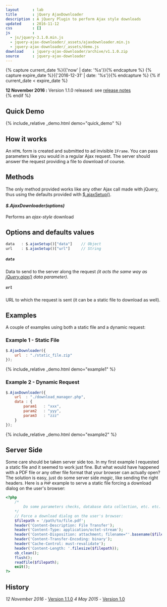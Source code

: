 ```yaml
---
layout      : lab
title       : jQuery AjaxDownloader
description : A jQuery Plugin to perform Ajax style downloads
updated     : 2016-11-12
css         : []
js          :
  - js/jquery-3.1.0.min.js
  - jquery-ajax-downloader/_assets/ajaxdownloader.min.js
  - jquery-ajax-downloader/_assets/demo.js
download    : jquery-ajax-downloader/archive/v1.1.0.zip
source      : jquery-ajax-downloader
---
```



{% capture current_date %}{{'now' | date: '%s'}}{% endcapture %}
{% capture expire_date %}{{'2016-12-31' | date: '%s'}}{% endcapture %}
{% if current_date < expire_date %}
<div class="alert">
    <b>12 November 2016 :</b> Version 1.1.0 released: see <a href="/posts/jquery-ajax-downloader-1.1.0">release notes</a>
</div>
{% endif %}


## Quick Demo
{% include_relative _demo.html demo="quick_demo" %}


## How it works
An `HTML` form is created and submitted to ad invisible `IFrame`. You can pass parameters like you would in a regular Ajax request.
The server should answer the request providing a file to download of course.


## Methods
The only method provided works like any other Ajax call made with jQuery, thus using the defaults provided with [$.ajaxSetup()](http://api.jquery.com/jquery.ajaxsetup/).

#### *$.AjaxDownloader(options)*
Performs an *ajax-style* download



## Options and defaults values
```javascript
data   : $.ajaxSetup()["data"]    // Object
url    : $.ajaxSetup()["url"]     // String
```

##### `data`
Data to send to the server along the request *(it acts the same way as [jQuery.ajax()](http://api.jquery.com/jQuery.ajax/) data parameter)*.

##### `url`
URL to which the request is sent (it can be a static file to download as well).



## Examples
A couple of examples using both a static file and a dynamic request:

### Example 1 - Static File
```javascript
$.AjaxDownloader({
    url  : "./static_file.zip"
});
```
{% include_relative _demo.html demo="example1" %}

### Example 2 - Dynamic Request
```javascript
$.AjaxDownloader({
    url  : "./download_manager.php",
    data : {
        param1   : "xxx",
        param2   : "yyy",
        param3   : "zzz"
    }
});
```
{% include_relative _demo.html demo="example2" %}


## Server Side
Some care should be taken server side too. In my first example I requested a static file and it seemed to work just fine. But what would have happened with a PDF file or any other file format that your browser can actually open?
The solution is easy, just do some server side *magic*, like sending the right headers. Here is a `PHP` example to serve a static file forcing a download dialog on the user's browser:

```php
<?php
    /*
        Do some parameters checks, database data collection, etc. etc. here
    */
    // Force a download dialog on the user's browser:
    $filepath = '/path/to/file.pdf';
    header('Content-Description: File Transfer');
    header('Content-Type: application/octet-stream');
    header('Content-Disposition: attachment; filename="'.basename($filepath).'"');
    header('Content-Transfer-Encoding: binary');
    header('Cache-Control: must-revalidate');
    header('Content-Length: '.filesize($filepath));
    ob_clean();
    flush();
    readfile($filepath);
    exit();
?>
```


## History
*12 November 2016* - [Version 1.1.0](/posts/jquery-ajax-downloader-1.1.0/)
*4 May 2015* - [Version 1.0](/posts/jquery-ajax-downloader-release/)
